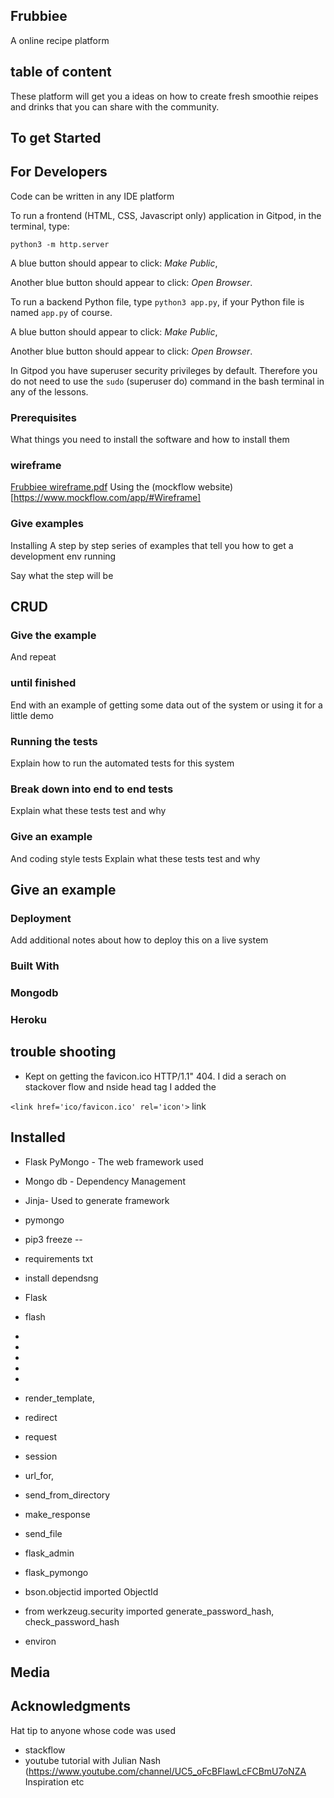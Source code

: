 ## Frubbiee 
A online recipe platform

## table of content
These platform will get you a ideas on how to create fresh smoothie reipes and drinks that you can share with the community.







## To get Started

## For Developers
 Code can be written in any IDE platform 

To run a frontend (HTML, CSS, Javascript only) application in Gitpod, in the terminal, type:

`python3 -m http.server`

A blue button should appear to click: _Make Public_,

Another blue button should appear to click: _Open Browser_.

To run a backend Python file, type `python3 app.py`, if your Python file is named `app.py` of course.

A blue button should appear to click: _Make Public_,

Another blue button should appear to click: _Open Browser_.

In Gitpod you have superuser security privileges by default. Therefore you do not need to use the `sudo` (superuser do) command in the bash terminal in any of the lessons.


### Prerequisites
What things you need to install the software and how to install them
### wireframe
[Frubbiee wireframe.pdf](https://github.com/suzzet31/Frubbiee/files/6412367/Frubbiee.wireframe.pdf)
Using the (mockflow website) [https://www.mockflow.com/app/#Wireframe]
###  Give examples
Installing
A step by step series of examples that tell you how to get a development env running

Say what the step will be
## CRUD

### Give the example
And repeat

### until finished
End with an example of getting some data out of the system or using it for a little demo

### Running the tests
Explain how to run the automated tests for this system

### Break down into end to end tests
Explain what these tests test and why

### Give an example
And coding style tests
Explain what these tests test and why

Give an example
--------------------
### Deployment
Add additional notes about how to deploy this on a live system

### Built With
### Mongodb
### Heroku

## trouble shooting

* Kept on getting the favicon.ico HTTP/1.1" 404. 
I did a serach on stackover flow and nside head tag I added the 

`<link href='ico/favicon.ico' rel='icon'>` link
 
Installed 
-------------
<!-- pip3 install  -->
*  Flask PyMongo  - The web framework used
* Mongo db - Dependency Management
* Jinja- Used to generate framework
* pymongo
* pip3 freeze -- 
* requirements txt
* install dependsng
* Flask
* flash
*
*
*
*
*

* render_template,
* redirect
* request
* session
* url_for, 
* send_from_directory
* make_response
* send_file
* flask_admin    
* flask_pymongo
* bson.objectid imported ObjectId
* from werkzeug.security imported generate_password_hash, check_password_hash
*  environ




Media
------------


Acknowledgments
-------------------
Hat tip to anyone whose code was used
* stackflow  
* youtube tutorial with Julian Nash (https://www.youtube.com/channel/UC5_oFcBFlawLcFCBmU7oNZA
Inspiration
etc
